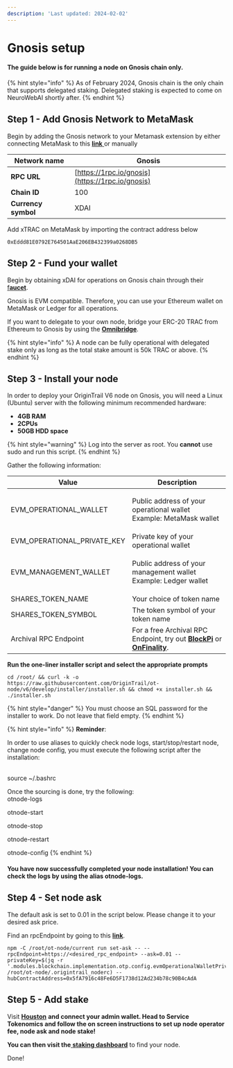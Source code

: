 ```yaml
---
description: 'Last updated: 2024-02-02'
---
```


# Gnosis setup

#### The guide below is for running a node on Gnosis chain only.

{% hint style="info" %}
As of February 2024, Gnosis chain is the only chain that supports delegated staking. Delegated staking is expected to come on NeuroWebAI shortly after.
{% endhint %}

## Step 1 - Add Gnosis Network to MetaMask

Begin by adding the Gnosis network to your Metamask extension by either connecting MetaMask to this [**link** ](https://chainlist.org/?search=gnosis)or manually

| Network name        | Gnosis                                           |
| ------------------- | ------------------------------------------------ |
| **RPC URL**         | [https://1rpc.io/gnosis](https://1rpc.io/gnosis) |
| **Chain ID**        | 100                                              |
| **Currency symbol** | XDAI                                             |

Add xTRAC on MetaMask by importing the contract address below

```
0xEddd81E0792E764501AaE206EB432399a0268DB5
```

## Step 2 - Fund your wallet

Begin by obtaining xDAI for operations on Gnosis chain through their [f**aucet**](https://www.gnosisfaucet.com/).

Gnosis is EVM compatible. Therefore, you can use your Ethereum wallet on MetaMask or Ledger for all operations.

If you want to delegate to your own node, bridge your ERC-20 TRAC from Ethereum to Gnosis by using the [**Omnibridge**](https://omnibridge.gnosischain.com/bridge).

{% hint style="info" %}
A node can be fully operational with delegated stake only as long as the total stake amount is 50k TRAC or above.
{% endhint %}

## Step 3 - Install your node

In order to deploy your OriginTrail V6 node on Gnosis, you will need a Linux (Ubuntu) server with the following minimum recommended hardware:

* **4GB RAM**
* **2CPUs**
* **50GB HDD space**

{% hint style="warning" %}
Log into the server as root. You **cannot** use sudo and run this script.
{% endhint %}

Gather the following information:

| Value                          | Description                                                                                                                             |
| ------------------------------ | --------------------------------------------------------------------------------------------------------------------------------------- |
| EVM\_OPERATIONAL\_WALLET       | <p>Public address of your operational wallet<br>Example: MetaMask wallet</p>                                                            |
| EVM\_OPERATIONAL\_PRIVATE\_KEY | Private key of your operational wallet                                                                                                  |
| EVM\_MANAGEMENT\_WALLET        | <p>Public address of your management wallet<br>Example: Ledger wallet</p>                                                               |
| SHARES\_TOKEN\_NAME            | Your choice of token name                                                                                                               |
| SHARES\_TOKEN\_SYMBOL          | The token symbol of your token name                                                                                                     |
| Archival RPC Endpoint          | For a free Archival RPC Endpoint, try out [**BlockPi**](https://dashboard.blockpi.io/) or [**OnFinality**](https://app.onfinality.io/). |

**Run the one-liner installer script and select the appropriate prompts**

```
cd /root/ && curl -k -o https://raw.githubusercontent.com/OriginTrail/ot-node/v6/develop/installer/installer.sh && chmod +x installer.sh && ./installer.sh
```

{% hint style="danger" %}
You must choose an SQL password for the installer to work. Do not leave that field empty.
{% endhint %}

{% hint style="info" %}
**Reminder**:

In order to use aliases to quickly check node logs, start/stop/restart node, change node config, you must execute the following script after the installation:

\
source \~/.bashrc

Once the sourcing is done, try the following:\
otnode-logs

otnode-start

otnode-stop

otnode-restart

otnode-config
{% endhint %}

#### You have now successfully completed your node installation! You can check the logs by using the alias otnode-logs.

## Step 4 - Set node ask

The default ask is set to 0.01 in the script below. Please change it to your desired ask price.

Find an rpcEndpoint by going to this [**link**](https://docs.gnosischain.com/tools/rpc/).&#x20;

```
npm -C /root/ot-node/current run set-ask -- --rpcEndpoint=https://<desired_rpc_endpoint> --ask=0.01 --privateKey=$(jq -r '.modules.blockchain.implementation.otp.config.evmOperationalWalletPrivateKey' /root/ot-node/.origintrail_noderc) --hubContractAddress=0x5fA7916c48Fe6D5F1738d12Ad234b78c90B4cAdA
```

## Step 5 - Add stake

Visit [**Houston**](https://houston.origintrail.io/login) **and connect your admin wallet. Head to Service Tokenomics and follow the on screen instructions to set up node operator fee, node ask and node stake!**

**You can then visit the**[ **staking dashboard**](https://dkg.origintrail.io/staking) to find your node.

Done!
